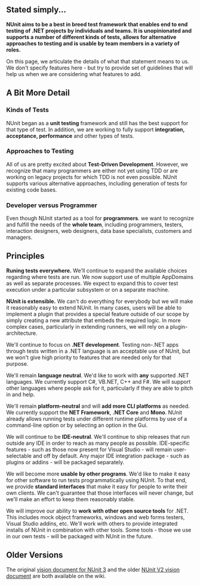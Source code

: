## Stated simply...

**NUnit aims to be a best in breed test framework that enables end to end testing of .NET projects by individuals and teams. It is  unopinionated and supports a number of different kinds of tests, allows for alternative approaches to testing and is usable by team members in a variety of roles.**

On this page, we articulate the details of what that statement means to us. We don't specify features here - but try to provide set of guidelines that will help us when we are considering what features to add.

## A Bit More Detail

### Kinds of Tests

NUnit began as a **unit testing** framework and still has the best support for that type of test. In addition, we are working to fully support **integration, acceptance, performance** and other types of tests.

### Approaches to Testing

All of us are pretty excited about **Test-Driven Development**. However, we recognize that many programmers are either not yet using TDD or are working on legacy projects for which TDD is not even possible. NUnit supports various alternative approaches, including generation of tests for existing code bases.

### Developer versus Programmer

Even though NUnit started as a tool for **programmers**. we want to recognize and fulfill the needs of the **whole team**, including programmers, testers, interaction designers, web designers, data base specialists, customers and managers.

## Principles

**Runing tests everywhere.** We'll continue to expand the available choices regarding where tests are run. We now support use of multiple AppDomains as well as separate processes. We expect to expand this to cover test execution under a particular subsystem or on a separate machine.

**NUnit is extensible.** We can't do everything for everybody but we will make it reasonably easy to extend NUnit. In many cases, users will be able to implement a plugin that provides a special feature outside of our scope by simply creating a new attribute that embeds the required logic. In more complex cases, particularly in extending runners, we will rely on a plugin-architecture.

We'll continue to focus on **.NET development**. Testing non-.NET apps through tests written in a .NET language is an acceptable use of NUnit, but we won't give high priority to features that are needed only for that purpose.

We'll remain **language neutral**. We'd like to work with **any** supported .NET languages. We currently support C#, VB.NET, C++ and F#. We will support other languages where people ask for it, particularly if they are able to pitch in and help.

We'll remain **platform-neutral** and will **add more CLI platforms** as needed. We currently support the **NET Framework**, **.NET Core** and **Mono**. NUnit already allows running tests under different runtime platforms by use of a command-line option or by selecting an option in the Gui.

We will continue to be **IDE-neutral**. We'll continue to ship releases that run outside any IDE in order to reach as many people as possible. IDE-specific features - such as those now present for Visual Studio - will remain user-selectable and off by default. Any major IDE integration package - such as plugins or addins - will be packaged separately.

We will become more **usable by other programs**. We'd like to make it easy for other software to run tests programmatically using NUnit. To that end, we provide **standard interfaces** that make it easy for people to write their own clients. We can't guarantee that those interfaces will never change, but we'll make an effort to keep them reasonably stable.

We will improve our ability to **work with other open source tools** for .NET. This includes mock object frameworks, windows and web forms testers, Visual Studio addins, etc. We'll work with others to provide integrated installs of NUnit in combination with other tools. Some tools - those we use in our own tests - will be packaged with NUnit in the future.

## Older Versions

The original [vision document for NUnit 3](https://github.com/nunit/docs/wiki/NUnit-Vision) and the older [NUnit V2 vision document](https://github.com/nunit/docs/wiki/Original-Vision) are both available on the wiki.